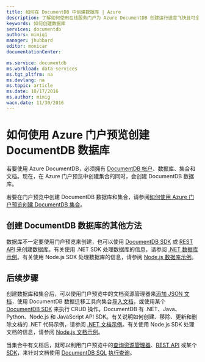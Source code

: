 ```yaml
---
title: 如何在 DocumentDB 中创建数据库 | Azure
description: 了解如何使用在线服务门户为 Azure DocumentDB 创建运行速度飞快且可全局缩放的 NoSQL 数据库。
keywords: 如何创建数据库
services: documentdb
authors: mimig1
manager: jhubbard
editor: monicar
documentationCenter: 

ms.service: documentdb
ms.workload: data-services
ms.tgt_pltfrm: na
ms.devlang: na
ms.topic: article
ms.date: 10/17/2016
ms.author: mimig
wacn.date: 11/30/2016
---
```


# 如何使用 Azure 门户预览创建 DocumentDB 数据库

若要使用 Azure DocumentDB，必须拥有 [DocumentDB 帐户](./documentdb-create-account.md)、数据库、集合和文档。现在，在 Azure 门户预览中创建集合的同时，会创建 DocumentDB 数据库。

若要在门户预览中创建 DocumentDB 数据库和集合，请参阅[如何使用 Azure 门户预览创建 DocumentDB 集合](./documentdb-create-collection.md)。

## 创建 DocumentDB 数据库的其他方法 <a name="other-ways-to-create-a-documentdb-database"></a>

数据库不一定要使用门户预览来创建，也可以使用 [DocumentDB SDK](./documentdb-sdk-dotnet.md) 或 [REST API](https://msdn.microsoft.com/zh-cn/library/mt489072.aspx) 来创建数据库。有关使用 .NET SDK 处理数据库的信息，请参阅 [.NET 数据库示例](./documentdb-dotnet-samples.md#database-examples)。有关使用 Node.js SDK 处理数据库的信息，请参阅 [Node.js 数据库示例](./documentdb-nodejs-samples.md#database-examples)。

## 后续步骤

创建数据库和集合后，可以使用门户预览中的文档资源管理器来[添加 JSON 文档](./documentdb-view-json-document-explorer.md)，使用 DocumentDB 数据迁移工具向集合[导入文档](./documentdb-import-data.md)，或使用某个 [DocumentDB SDK](./documentdb-sdk-dotnet.md) 来执行 CRUD 操作。DocumentDB 有 .NET、Java、Python、Node.js 和 JavaScript API SDK。有关说明如何创建、移除、更新和删除文档的 .NET 代码示例，请参阅 [.NET 文档示例](./documentdb-dotnet-samples.md#document-examples)。有关使用 Node.js SDK 处理文档的信息，请参阅 [Node.js 文档示例](./documentdb-nodejs-samples.md#document-examples)。

当集合中有文档后，就可以利用门户预览中的[查询资源管理器](./documentdb-query-collections-query-explorer.md)、[REST API](https://msdn.microsoft.com/zh-cn/library/azure/dn781481.aspx) 或某个 [SDK](./documentdb-sdk-dotnet.md)，来针对文档使用 [DocumentDB SQL](./documentdb-sql-query.md) [执行查询](./documentdb-sql-query.md#executing-sql-queries)。

<!---HONumber=Mooncake_1121_2016-->